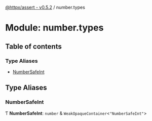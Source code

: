 [@httpx/assert - v0.5.2](../README.md) / number.types

# Module: number.types

## Table of contents

### Type Aliases

- [NumberSafeInt](number_types.md#numbersafeint)

## Type Aliases

### NumberSafeInt

Ƭ **NumberSafeInt**: `number` & `WeakOpaqueContainer`\<``"NumberSafeInt"``\>

